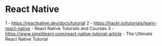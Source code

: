 # React Native
1 - https://reactnative.dev/docs/tutorial
2 - https://hackr.io/tutorials/learn-react-native - React Native Tutorials and Courses
3 - https://www.simplilearn.com/react-native-tutorial-article - The Ultimate React Native Tutorial
